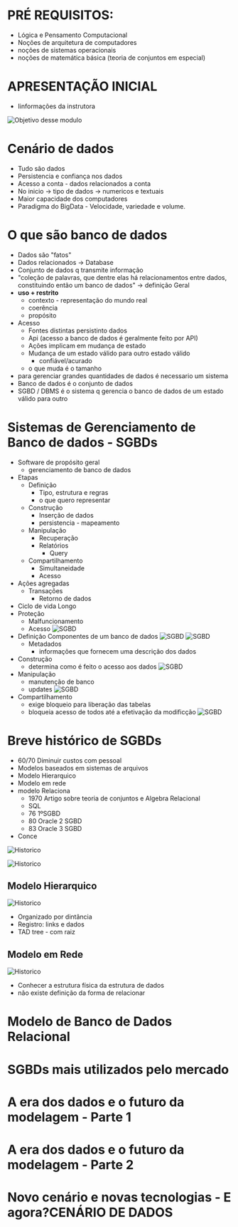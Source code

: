 # PRÉ REQUISITOS:

 - Lógica e Pensamento Computacional
 - Noções de arquitetura de computadores
 - noções de sistemas operacionais
 - noções de matemática básica (teoria de conjuntos em especial)

# APRESENTAÇÃO INICIAL

 - Iinformações da instrutora

![Objetivo desse modulo](../img/apre_01.jpg)

# Cenário de dados

 - Tudo são dados
 - Persistencia e confiança nos dados
 - Acesso a conta - dados relacionados a conta
 - No inicio -> tipo de dados -> numericos e textuais
 - Maior capacidade dos computadores
 - Paradigma do BigData - Velocidade, variedade e volume.

# O que são banco de dados

 - Dados são "fatos"
 - Dados relacionados -> Database
 - Conjunto de dados q transmite informação
 - "coleção de palavras, que dentre elas há relacionamentos entre dados, constituindo então um banco de dados" -> definição Geral
 - **uso + restrito**
   - contexto - representação do mundo real
   - coerência
   - propósito
 - Acesso
   - Fontes distintas persistinto dados
   - Api (acesso a banco de dados é geralmente feito por API)
   - Ações implicam em mudança de estado
   - Mudança de um estado válido para outro estado válido
     - confiável/acurado
   - o que muda é o tamanho
 - para gerenciar grandes quantidades de dados é necessario um sistema
 - Banco de dados é o conjunto de dados
 - SGBD / DBMS é o sistema q gerencia o banco de dados de um estado válido para outro

# Sistemas de Gerenciamento de Banco de dados - SGBDs

 - Software de propósito geral
   - gerenciamento de banco de dados
 - Etapas
   - Definição
     - Tipo, estrutura e regras
     - o que quero representar
   - Construção
     - Inserção de dados
     - persistencia - mapeamento
   - Manipulação
     - Recuperação
     - Relatórios
       - Query
   - Compartilhamento
     - Simultaneidade
     - Acesso
 - Ações agregadas
   - Transações
     - Retorno de dados
 - Ciclo de vida Longo
 - Proteção
   - Malfuncionamento
   - Acesso
![SGBD](../img/sgbd-01.jpg)
 - Definição
Componentes de um banco de dados
![SGBD](../img/sgbd-02.jpg)
![SGBD](../img/sgbd-02-1.jpg)
   - Metadados
     - informações que fornecem uma descrição dos dados
 - Construção
   - determina como é feito o acesso aos dados
![SGBD](../img/sgbd-03.jpg)
 - Manipulação
   - manutenção de banco
   - updates
![SGBD](../img/sgbd-04.jpg)
 - Compartilhamento
   - exige bloqueio para liberação das tabelas
   - bloqueia acesso de todos até a efetivação da modificção
![SGBD](../img/sgbd-05.jpg)
# Breve histórico de SGBDs

 - 60/70 Diminuir custos com pessoal
 - Modelos baseados em sistemas de arquivos
 - Modelo Hierarquico
 - Modelo em rede
 - modelo Relaciona
   - 1970 Artigo sobre teoria de conjuntos e Algebra Relacional
   - SQL
   - 76 1ºSGBD
   - 80 Oracle 2 SGBD
   - 83 Oracle 3 SGBD
 - Conce 

![Historico](../img/hist-01.jpg)

![Historico](../img/hist-02.jpg)

  
## Modelo Hierarquico
 
![Historico](../img/hist-03.jpg)
 - Organizado por dintância 
 - Registro: links e dados
 - TAD tree - com raiz

## Modelo em Rede

![Historico](../img/hist-04.jpg)
 
 - Conhecer a estrutura física da estrutura de dados
 - não existe definição da forma de relacionar

# Modelo de Banco de Dados Relacional



# SGBDs mais utilizados pelo mercado
# A era dos dados e o futuro da modelagem - Parte 1
# A era dos dados e o futuro da modelagem - Parte 2
# Novo cenário e novas tecnologias - E agora?CENÁRIO DE DADOS


